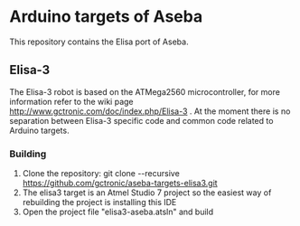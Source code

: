 # Arduino targets of Aseba
This repository contains the Elisa port of Aseba.

## Elisa-3
The Elisa-3 robot is based on the ATMega2560 microcontroller, for more information refer to the wiki page http://www.gctronic.com/doc/index.php/Elisa-3 .
At the moment there is no separation between Elisa-3 specific code and common code related to Arduino targets.

### Building
1. Clone the repository: git clone --recursive https://github.com/gctronic/aseba-targets-elisa3.git
2. The elisa3 target is an Atmel Studio 7 project so the easiest way of rebuilding the project is installing this IDE
3. Open the project file "elisa3-aseba.atsln" and build



